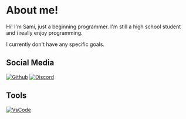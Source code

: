 # About me!
Hi! I'm Sami, just a beginning programmer. I'm still a high school student and i really enjoy programming.

I currently don't have any specific goals.
## Social Media
[![Github](https://img.shields.io/badge/GITHUP-gray?style=for-the-badge&logo=github
)](https://github.com/Sami-desu)
[![Discord](https://img.shields.io/badge/discord-%237289DA.svg?&logo=discord&style=for-the-badge&logoColor=white)](https://discord.com/users/601435057302929456)

## Tools

[![VsCode](https://img.shields.io/badge/VsCode-%230078D7.svg?&logo=git&style=for-the-badge&logoColor=white)](https://code.visualstudio.com/)
